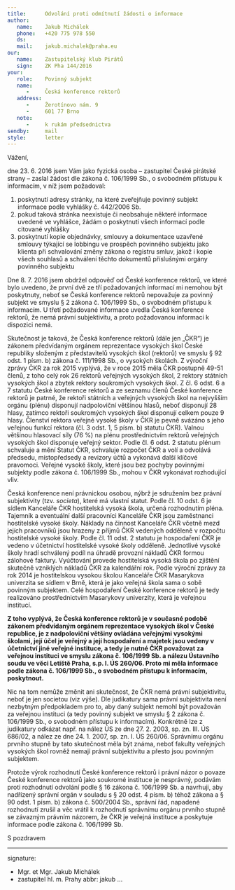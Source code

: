 ```yaml
---
title:      Odvolání proti odmítnutí žádosti o informace
author:
   name:    Jakub Michálek
   phone:   +420 775 978 550
   ds:      
   mail:    jakub.michalek@praha.eu
our:
   name:    Zastupitelský klub Pirátů
   sign:    ZK Pha 144/2016
your:
   role:    Povinný subjekt
   name:    
      -     Česká konference rektorů
   address:
      -     Žerotínovo nám. 9
      -     601 77 Brno
   note:
      -     k rukám předsednictva
sendby:     mail
style:      letter
---
```


Vážení,

dne 23. 6. 2016 jsem Vám jako fyzická osoba – zastupitel České pirátské strany –  zaslal žádost dle zákona č. 106/1999 Sb., o svobodném přístupu k informacím, v níž jsem požadoval:

1. poskytnutí adresy stránky, na které zveřejňuje povinný subjekt informace podle vyhlášky č. 442/2006 Sb.
2. pokud taková stránka neexistuje či neobsahuje některé informace uvedené ve vyhlášce, žádám o poskytnutí všech informací podle citované vyhlášky
3. poskytnutí kopie objednávky, smlouvy a dokumentace uzavřené smlouvy týkající se lobbingu ve prospěch povinného subjektu jako klienta při schvalování změny zákona o registru smluv, jakož i kopie všech souhlasů a schválení těchto dokumentů příslušnými orgány povinného subjektu

Dne 8. 7. 2016 jsem obdržel odpověď od České konference rektorů, ve které bylo uvedeno, že první dvě ze tří požadovaných informací mi nemohou být poskytnuty, neboť se Česká konference rektorů nepovažuje za povinný subjekt ve smyslu § 2 zákona č. 106/1999 Sb., o svobodném přístupu k informacím. U třetí požadované informace uvedla Česká konference rektorů, že nemá právní subjektivitu, a proto požadovanou informaci k dispozici nemá.

Skutečnost je taková, že Česká konference rektorů (dále jen „ČKR“) je zákonem předvídaným orgánem reprezentace vysokých škol České republiky složeným z představitelů vysokých škol (rektorů) ve smyslu § 92 odst. 1 písm. b) zákona č. 111/1998 Sb., o vysokých školách. Z výroční zprávy ČKR za rok 2015 vyplývá, že v roce 2015 měla ČKR postupně 49-51 členů, z toho celý rok 26 rektorů veřejných vysokých škol, 2 rektory státních vysokých škol a zbytek rektory soukromých vysokých škol. Z čl. 6 odst. 6 a 7 statutu České konference rektorů a ze seznamu členů České konference rektorů je patrné, že rektoři státních a veřejných vysokých škol na nejvyšším orgánu (plénu) disponují nadpoloviční většinou hlasů, neboť disponují 28 hlasy, zatímco rektoři soukromých vysokých škol disponují celkem pouze 9 hlasy. Členství rektora veřejné vysoké školy v ČKR je pevně svázáno s jeho veřejnou funkcí rektora (čl. 3 odst. 1, 5 písm. b) statutu ČKR). Valnou většinou hlasovací síly (76 %) na plénu prostřednictvím rektorů veřejných vysokých škol disponuje veřejný sektor. Podle čl. 6 odst. 2 statutu plénum schvaluje a mění Statut ČKR, schvaluje rozpočet ČKR a volí a odvolává předsedu, místopředsedy a revizory účtů a vykonává další klíčové pravomoci. Veřejné vysoké školy, které jsou bez pochyby povinnými subjekty podle zákona č. 106/1999 Sb., mohou v ČKR vykonávat rozhodující vliv. 

Česká konference není právnickou osobou, nýbrž je sdružením bez právní subjektivity (tzv. *societa*), které má vlastní statut. Podle čl. 10 odst. 6 je sídlem Kanceláře ČKR hostitelská vysoká škola, určená rozhodnutím pléna. Tajemník a eventuální další pracovníci Kanceláře ČKR jsou zaměstnanci hostitelské vysoké školy. Náklady na činnost Kanceláře ČKR včetně mezd jejích pracovníků jsou hrazeny z příjmů ČKR vedených odděleně v rozpočtu hostitelské vysoké školy. Podle čl. 11 odst. 2 statutu je  hospodaření ČKR je vedeno v účetnictví hostitelské vysoké školy odděleně. Jednotlivé vysoké školy hradí schválený podíl na úhradě provozní nákladů ČKR formou zálohové faktury. Vyúčtování provede hostitelská vysoká škola po zjištění skutečně vzniklých nákladů ČKR za kalendářní rok. Podle výroční zprávy za rok 2014 je hostitelskou vysokou školou Kanceláře ČKR Masarykova univerzita se sídlem v Brně, která je jako veřejná škola sama o sobě povinným subjektem. Celé hospodaření České konference rektorů je tedy realizováno prostřednictvím Masarykovy univerzity, která je veřejnou institucí. 

**Z toho vyplývá, že Česká konference rektorů je v současné podobě zákonem předvídaným orgánem reprezentace vysokých škol v České republice, je z nadpoloviční většiny ovládána veřejnými vysokými školami, její účel je veřejný a její hospodaření a majetek jsou vedeny v účetnictví jiné veřejné instituce, a tedy je nutné ČKR považovat za veřejnou instituci ve smyslu zákona č. 106/1999 Sb. a nálezu Ústavního soudu ve věci Letiště Praha, s.p. I. ÚS 260/06. Proto mi měla informace podle zákona č. 106/1999 Sb., o svobodném přístupu k informacím, poskytnout.**

Nic na tom nemůže změnit ani skutečnost, že ČKR nemá právní subjektivitu, neboť je jen societou (viz výše). Dle judikatury  sama právní subjektivita není nezbytným předpokladem pro to, aby daný subjekt nemohl být považován za veřejnou instituci (a tedy povinný subjekt ve smyslu § 2 zákona č. 106/1999 Sb., o svobodném přístupu k informacím). Konkrétně lze z judikatury odkázat např. na nález ÚS ze dne 27. 2. 2003, sp. zn. III. ÚS 686/02, a nález ze dne 24. 1. 2007, sp. zn. I. ÚS 260/06. Správnímu orgánu prvního stupně by tato skutečnost měla být známa, neboť fakulty veřejných vysokých škol rovněž nemají právní subjektivitu a přesto jsou povinným subjektem. 

Protože výrok rozhodnutí České konference rektorů i právní názor o povaze České konference rektorů jako soukromé instituce je nesprávný, podávám proti rozhodnutí odvolání podle § 16 zákona č. 106/1999 Sb. a navrhuji, aby nadřízený správní orgán v souladu s § 20 odst. 4 písm. b) téhož zákona a § 90 odst. 1 písm. b) zákona č. 500/2004 Sb., správní řád, napadené rozhodnutí zrušil a věc vrátil k rozhodnutí správnímu orgánu prvního stupně se závazným právním názorem, že ČKR je veřejná instituce a poskytuje informace podle zákona č. 106/1999 Sb.

S pozdravem

---
signature: 
  - Mgr. et Mgr. Jakub Michálek
  - zastupitel hl. m. Prahy
abbr:       jakub
...
